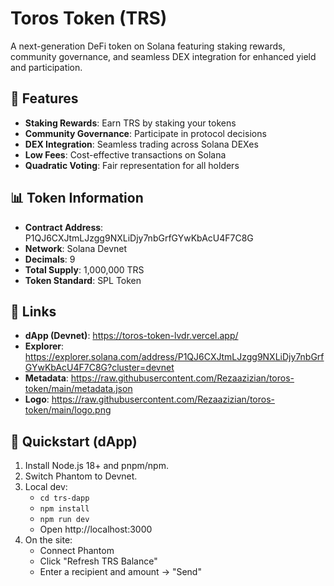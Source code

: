 # Toros Token (TRS)

A next-generation DeFi token on Solana featuring staking rewards, community governance, and seamless DEX integration for enhanced yield and participation.

## 🚀 Features

- **Staking Rewards**: Earn TRS by staking your tokens
- **Community Governance**: Participate in protocol decisions  
- **DEX Integration**: Seamless trading across Solana DEXes
- **Low Fees**: Cost-effective transactions on Solana
- **Quadratic Voting**: Fair representation for all holders

## 📊 Token Information

- **Contract Address**: P1QJ6CXJtmLJzgg9NXLiDjy7nbGrfGYwKbAcU4F7C8G
- **Network**: Solana Devnet
- **Decimals**: 9
- **Total Supply**: 1,000,000 TRS
- **Token Standard**: SPL Token

## 🔗 Links

- **dApp (Devnet)**: https://toros-token-lvdr.vercel.app/
- **Explorer**: https://explorer.solana.com/address/P1QJ6CXJtmLJzgg9NXLiDjy7nbGrfGYwKbAcU4F7C8G?cluster=devnet
- **Metadata**: https://raw.githubusercontent.com/Rezaazizian/toros-token/main/metadata.json
- **Logo**: https://raw.githubusercontent.com/Rezaazizian/toros-token/main/logo.png

## 🧪 Quickstart (dApp)

1. Install Node.js 18+ and pnpm/npm.
2. Switch Phantom to Devnet.
3. Local dev:
   - `cd trs-dapp`
   - `npm install`
   - `npm run dev`
   - Open http://localhost:3000
4. On the site:
   - Connect Phantom
   - Click "Refresh TRS Balance"
   - Enter a recipient and amount → "Send"

